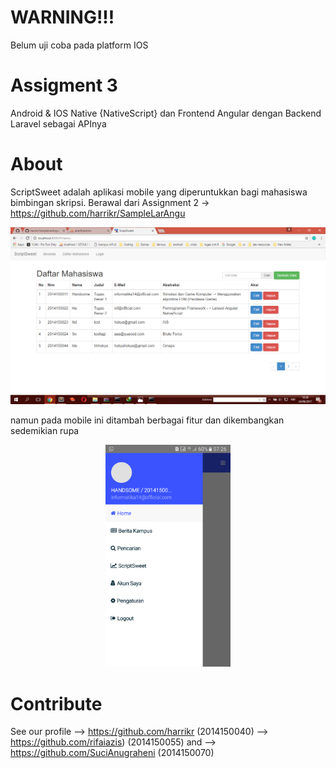 # WARNING!!!
Belum uji coba pada platform IOS

# Assigment 3
Android & IOS Native {NativeScript} dan Frontend Angular dengan Backend Laravel sebagai APInya

# About
ScriptSweet adalah aplikasi mobile yang diperuntukkan bagi mahasiswa bimbingan skripsi. Berawal dari Assignment 2 -> https://github.com/harrikr/SampleLarAngu
		<p align="center">
  			<img src="/Screenshot/Screenshot (138).png" width="700"/>
		</p>
namun pada mobile ini ditambah berbagai fitur dan dikembangkan sedemikian rupa  
		<p align="center">
  			<img src="Screenshot/Screenshot_20170624-072640.png" width="200"/>
		</p>

# Contribute

See our profile --> https://github.com/harrikr (2014150040) --> https://github.com/rifaiazis) (2014150055) and --> https://github.com/SuciAnugraheni (2014150070)

